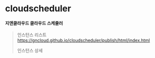 # cloudscheduler
#### 지앤클라우드 클라우드 스케쥴러

> 인스턴스 리스트  
> https://gncloud.github.io/cloudscheduler/publish/html/index.html
> 
> 인스턴스 상세
> 





